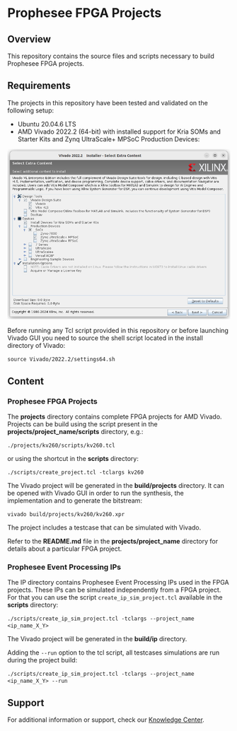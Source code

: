 # Prophesee FPGA Projects

## Overview

This repository contains the source files and scripts necessary to build Prophesee FPGA projects.

## Requirements

The projects in this repository have been tested and validated on the following setup:

- Ubuntu 20.04.6 LTS
- AMD Vivado 2022.2 (64-bit) with installed support for Kria SOMs and Starter Kits and Zynq UltraScale+ MPSoC Production Devices:

![Vivado Install Extra Content Window](doc/img/vivado-install-extra-content.png "Vivado Install Extra Content Window")

Before running any Tcl script provided in this repository or before launching Vivado GUI you need to source the shell script located in the install directory of Vivado:

    source Vivado/2022.2/settings64.sh

## Content

### Prophesee FPGA Projects

The **projects** directory contains complete FPGA projects for AMD Vivado. Projects can be build using the script present in the **projects/project_name/scripts** directory, e.g.:

    ./projects/kv260/scripts/kv260.tcl

or using the shortcut in the **scripts** directory:

    ./scripts/create_project.tcl -tclargs kv260

The Vivado project will be generated in the **build/projects** directory. It can be opened with Vivado GUI in order to run the synthesis, the implementation and to generate the bitstream:

    vivado build/projects/kv260/kv260.xpr

The project includes a testcase that can be simulated with Vivado.

Refer to the **README.md** file in the **projects/project_name** directory for details about a particular FPGA project.

### Prophesee Event Processing IPs

The IP directory contains Prophesee Event Processing IPs used in the FPGA projects. These IPs can be simulated independently from a FPGA project. For that you can use the script `create_ip_sim_project.tcl` available in the **scripts** directory:

    ./scripts/create_ip_sim_project.tcl -tclargs --project_name <ip_name_X_Y>

The Vivado project will be generated in the **build/ip** directory.

Adding the `--run` option to the tcl script, all testcases simulations are run during the project build:

    ./scripts/create_ip_sim_project.tcl -tclargs --project_name <ip_name_X_Y> --run

## Support

For additional information or support, check our [Knowledge Center](https://support.prophesee.ai/).
